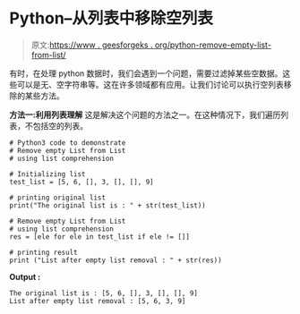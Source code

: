 # Python–从列表中移除空列表

> 原文:[https://www . geesforgeks . org/python-remove-empty-list-from-list/](https://www.geeksforgeeks.org/python-remove-empty-list-from-list/)

有时，在处理 python 数据时，我们会遇到一个问题，需要过滤掉某些空数据。这些可以是无、空字符串等。这在许多领域都有应用。让我们讨论可以执行空列表移除的某些方法。

**方法一:利用列表理解**
这是解决这个问题的方法之一。在这种情况下，我们遍历列表，不包括空的列表。

```
# Python3 code to demonstrate 
# Remove empty List from List
# using list comprehension

# Initializing list 
test_list = [5, 6, [], 3, [], [], 9]

# printing original list 
print("The original list is : " + str(test_list))

# Remove empty List from List
# using list comprehension
res = [ele for ele in test_list if ele != []]

# printing result 
print ("List after empty list removal : " + str(res))
```

**Output :**

```
The original list is : [5, 6, [], 3, [], [], 9]
List after empty list removal : [5, 6, 3, 9]

```
